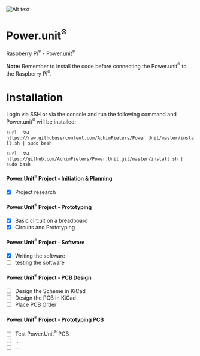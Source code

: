![Alt text](https://www.studiopieters.nl/wp-content/uploads/2018/12/StudioPieters_Logo_2019_Small-1-e1546242858628.png) 
# Power.unit<sup>®</sup>
Raspberry Pi<sup>®</sup> - Power.unit<sup>®</sup>

<b>Note:</b> Remember to install the code before connecting the Power.unit<sup>®</sup> to the Raspberry Pi<sup>®</sup>.

# Installation
Login via SSH or via the console and run the following command and Power.unit<sup>®</sup> will be installed:

```curl -sSL https://raw.githubusercontent.com/AchimPieters/Power.Unit/master/install.sh | sudo bash```

```curl -sSL https://github.com/AchimPieters/Power.Unit.git/master/install.sh | sudo bash```

#### Power.Unit<sup>®</sup> Project - Initiation & Planning
- [x] Project research
#### Power.Unit<sup>®</sup> Project - Prototyping
- [x] Basic circuit on a breadboard
- [x] Circuits and Prototyping
#### Power.Unit<sup>®</sup> Project - Software
- [x] Writing the software
- [ ] testing the software
#### Power.Unit<sup>®</sup> Project - PCB Design
- [ ] Design the Scheme in KiCad
- [ ] Design the PCB in KiCad
- [ ] Place PCB Order
#### Power.Unit<sup>®</sup> Project - Prototyping PCB
- [ ] Test Power.Unit<sup>®</sup> PCB
- [ ] ...
- [ ] ...
